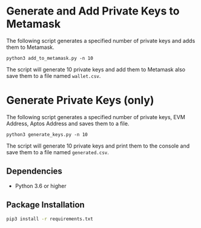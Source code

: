 # Generate and Add Private Keys to Metamask

The following script generates a specified number of private keys and adds them to Metamask.

```python3 add_to_metamask.py -n 10```

The script will generate 10 private keys and add them to Metamask also save them to a file named `wallet.csv`.

# Generate Private Keys (only)
The following script generates a specified number of private keys, EVM Address, Aptos Address and saves them to a file.

```python3 generate_keys.py -n 10```

The script will generate 10 private keys and print them to the console and save them to a file named `generated.csv`.

## Dependencies
- Python 3.6 or higher

## Package Installation
```bash
pip3 install -r requirements.txt
```